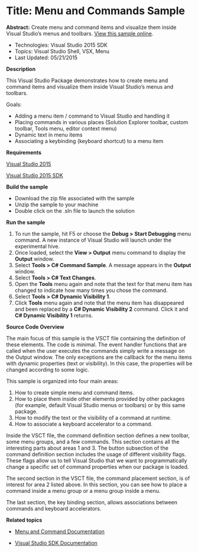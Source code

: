 ﻿

# Title: Menu and Commands Sample
**Abstract:** Create menu and command items and visualize them inside Visual
Studio’s menus and toolbars. [ View this sample online](https://github.com/Microsoft/VSSDK-Extensibility-Samples).

* Technologies: Visual Studio 2015 SDK
* Topics: Visual Studio Shell, VSX, Menu
* Last Updated: 05/21/2015

**Description**

This Visual Studio Package demonstrates how to create menu and command items
and visualize them inside Visual Studio’s menus and toolbars.

Goals:

  * Adding a menu item / command to Visual Studio and handling it 
  * Placing commands in various places (Solution Explorer toolbar, custom toolbar, Tools menu, editor context menu) 
  * Dynamic text in menu items 
  * Associating a keybinding (keyboard shortcut) to a menu item 



**Requirements**

[ Visual Studio 2015 ](http://www.microsoft.com/visualstudio/en-us/try/default.mspx#download)

[ Visual Studio 2015 SDK ](https://www.visualstudio.com/en-us/downloads/visual-studio-2015-downloads-vs.aspx)



**Build the sample**

  * Download the zip file associated with the sample 
  * Unzip the sample to your machine 
  * Double click on the .sln file to launch the solution 



**Run the sample**

  1. To run the sample, hit F5 or choose the **Debug &gt; Start Debugging** menu command. A new instance of Visual Studio will launch under the experimental hive. 
  2. Once loaded, select the **View &gt; Output** menu command to display the **Output** window. 
  3. Select **Tools &gt; C# Command Sample**. A message appears in the **Output** window. 
  4. Select **Tools &gt; C# Text Changes**. 
  5. Open the **Tools** menu again and note that the text for that menu item has changed to indicate how many times you chose the command. 
  6. Select **Tools &gt; C# Dynamic Visibility 1**. 
  7. Click **Tools** menu again and note that the menu item has disappeared and been replaced by a **C# Dynamic Visibility 2** command. Click it and **C# Dynamic Visibility 1** returns. 



**Source Code Overview**

The main focus of this sample is the VSCT file containing the definition of
these elements. The code is minimal. The event handler functions that are
called when the user executes the commands simply write a message on the
Output window. The only exceptions are the callback for the menu items with
dynamic properties (text or visibility). In this case, the properties will be
changed according to some logic.

This sample is organized into four main areas:

  1. How to create simple menu and command items. 
  2. How to place them inside other elements provided by other packages (for example, default Visual Studio menus or toolbars) or by this same package. 
  3. How to modify the text or the visibility of a command at runtime. 
  4. How to associate a keyboard accelerator to a command. 



Inside the VSCT file, the command definition section defines a new toolbar,
some menu groups, and a few commands. This section contains all the
interesting parts about areas 1 and 3. The button subsection of the command
definition section includes the usage of different visibility flags. These
flags allow us to tell Visual Studio that we want to programmatically change a
specific set of command properties when our package is loaded.

The second section in the VSCT file, the command placement section, is of
interest for area 2 listed above. In this section, you can see how to place a
command inside a menu group or a menu group inside a menu.

The last section, the key binding section, allows associations between
commands and keyboard accelerators.



**Related topics**

* [ Menu and Command Documentation ](https://msdn.microsoft.com/en-us/library/bb165937(v=vs.140).aspx)

* [ Visual Studio SDK Documentation ](https://msdn.microsoft.com/en-us/library/bb166441(v=vs.140).aspx)



